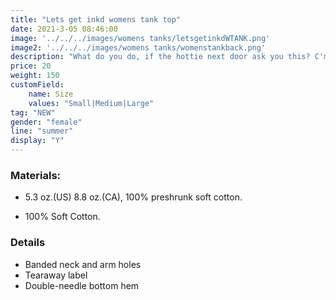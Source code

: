 ```yaml
---
title: "Lets get inkd womens tank top"
date: 2021-3-05 08:46:00
image: '../../../images/womens tanks/letsgetinkdWTANK.png'
image2: '../../../images/womens tanks/womenstankback.png'
description: "What do you do, if the hottie next door ask you this? C'mon now... Don't lie!"
price: 20
weight: 150
customField:
    name: Size
    values: "Small|Medium|Large"
tag: "NEW"
gender: "female"
line: "summer"
display: "Y"
---
```


### Materials:  

- 5.3 oz.(US) 8.8 oz.(CA), 100% preshrunk soft cotton.

- 100% Soft Cotton.

### Details 

- Banded neck and arm holes
- Tearaway label
- Double-needle bottom hem